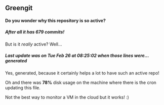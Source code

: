 ## Greengit

#### Do you wonder why this repository is so active?

##### After all it has 679 commits!

But is it *really* active? Well...

##### Last update was on Tue Feb 26 at 08:25:02 when those lines were... generated

Yes, generated, because it certainly helps a lot to have such an active repo!

Oh and there was **78%** disk usage on the machine
where there is the cron updating this file.

Not the best way to monitor a VM in the cloud but it works! :)
